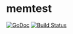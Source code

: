 # memtest

[![GoDoc](https://godoc.org/github.com/cavaliercoder/memtest?status.svg)](https://godoc.org/github.com/cavaliercoder/memtest) [![Build Status](https://travis-ci.com/cavaliercoder/memtest.svg?branch=master)](https://travis-ci.com/cavaliercoder/memtest)
